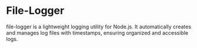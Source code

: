# File-Logger
file-logger is a lightweight logging utility for Node.js. It automatically creates and manages log files with timestamps, ensuring organized and accessible logs.

